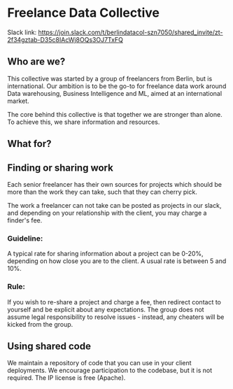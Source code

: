 # Freelance Data Collective
Slack link: https://join.slack.com/t/berlindatacol-szn7050/shared_invite/zt-2f34gztab-D35c8IAcWj8OQs3OJ7TxFQ
## Who are we?

This collective was started by a group of freelancers from Berlin, but is international. 
Our ambition is to be the go-to for freelance data work around Data warehousing, Business Intelligence and ML, aimed at an international market.

The core behind this collective is that together we are stronger than alone. To achieve this, we share information and resources.

## What for?

## Finding or sharing work

Each senior freelancer has their own sources for projects which should be more than the work they can take, such that they can cherry pick.

The work a freelancer can not take can be posted as projects in our slack, and depending on your relationship with the client, you may charge a finder's fee.
### Guideline:

A typical rate for sharing information about a project can be 0-20%, depending on how close you are to the client. A usual rate is between 5 and 10%.
### Rule:
If you wish to re-share a project and charge a fee, then redirect contact to yourself and be explicit about any expectations. 
The group does not assume legal responsibility to resolve issues - instead, any cheaters will be kicked from the group.


## Using shared code

We maintain a repository of code that you can use in your client deployments. 
We encourage participation to the codebase, but it is not required. 
The IP license is free (Apache).
